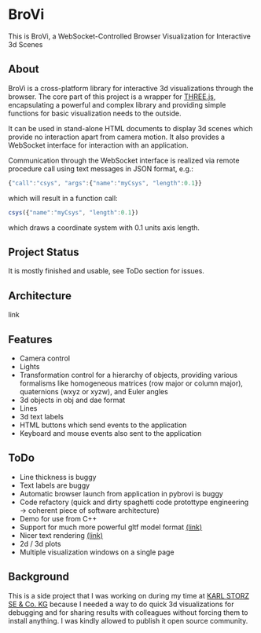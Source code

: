 # BroVi

This is BroVi, a WebSocket-Controlled Browser Visualization for Interactive 3d Scenes

## About

BroVi is a cross-platform library for interactive 3d visualizations through the browser. The core part of this project is a wrapper for [THREE.js](https://threejs.org), encapsulating a powerful and complex library and providing simple functions for basic visualization needs to the outside.

It can be used in stand-alone HTML documents to display 3d scenes which provide no interaction apart from camera motion. It also provides a WebSocket interface for interaction with an application.

Communication through the WebSocket interface is realized via remote procedure call using text messages in JSON format, e.g.:

```javascript
{"call":"csys", "args":{"name":"myCsys", "length":0.1}}
```

which will result in a function call:

```javascript
csys({"name":"myCsys", "length":0.1})
```

which draws a coordinate system with 0.1 units axis length.

## Project Status

It is mostly finished and usable, see ToDo section for issues.

## Architecture

link

## Features

* Camera control
* Lights
* Transformation control for a hierarchy of objects, providing various formalisms like homogeneous matrices (row major or column major), quaternions (wxyz or xyzw), and Euler angles
* 3d objects in obj and dae format
* Lines
* 3d text labels
* HTML buttons which send events to the application
* Keyboard and mouse events also sent to the application

## ToDo

* Line thickness is buggy
* Text labels are buggy
* Automatic browser launch from application in pybrovi is buggy
* Code refactory (quick and dirty spaghetti code protottype engineering &rarr; coherent piece of software architecture)
* Demo for use from C++
* Support for much more powerful gltf model format [(link)](https://threejs.org/examples/#webgl_loader_gltf)
* Nicer text rendering [(link)](https://medium.com/@evanwallace/easy-scalable-text-rendering-on-the-gpu-c3f4d782c5ac)
* 2d / 3d plots
* Multiple visualization windows on a single page

## Background

This is a side project that I was working on during my time at [KARL STORZ SE & Co. KG](https://www.karlstorz.com/) because I needed a way to do quick 3d visualizations for debugging and for sharing results with colleagues without forcing them to install anything. I was kindly allowed to publish it open source community.